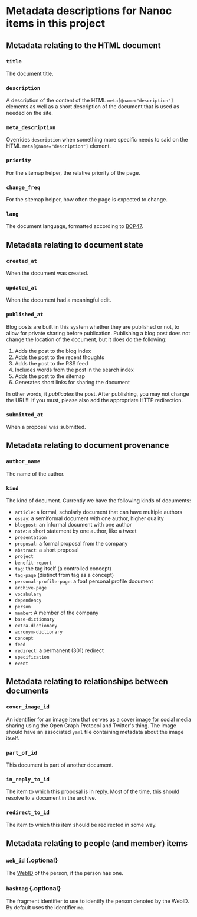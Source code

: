 # Metadata descriptions for Nanoc items in this project

## Metadata relating to the HTML document

### `title`

The document title.

### `description`

A description of the content of the HTML `meta[@name="description"]` elements
as well as a short description of the document that is used as needed on the
site.

### `meta_description`

Overrides `description` when something more specific needs to said on the HTML
`meta[@name="description"]` element.

### `priority`

For the sitemap helper, the relative priority of the page.

### `change_freq`

For the sitemap helper, how often the page is expected to change.

### `lang`

The document language, formatted according to [BCP47](https://tools.ietf.org/html/bcp47).

## Metadata relating to document state

### `created_at`

When the document was created.

### `updated_at`

When the document had a meaningful edit.

### `published_at`

Blog posts are built in this system whether they are published or not, to allow
for private sharing before publication. Publishing a blog post does not change
the location of the document, but it does do the following:

1. Adds the post to the blog index
2. Adds the post to the recent thoughts
3. Adds the post to the RSS feed
4. Includes words from the post in the search index
5. Adds the post to the sitemap
6. Generates short links for sharing the document

In other words, it _publicates_ the post. After publishing, you may not change
the URL!!! If you must, please also add the appropriate HTTP redirection.

### `submitted_at`

When a proposal was submitted.

## Metadata relating to document provenance

### `author_name`

The name of the author.

### `kind`

The kind of document. Currently we have the following kinds of documents:

* `article`: a formal, scholarly document that can have multiple authors
* `essay`: a semiformal document with one author, higher quality
* `blogpost`: an informal document with one author
* `note`: a short statement by one author, like a tweet
* `presentation`
* `proposal`: a formal proposal from the company
* `abstract`: a short proposal
* `project`
* `benefit-report`
* `tag`: the tag itself (a controlled concept)
* `tag-page` (distinct from tag as a concept)
* `personal-profile-page`: a foaf personal profile document
* `archive-page`
* `vocabulary`
* `dependency`
* `person`
* `member`: A member of the company
* `base-dictionary`
* `extra-dictionary`
* `acronym-dictionary`
* `concept`
* `feed`
* `redirect`: a permanent (301) redirect
* `specification`
* `event`

## Metadata relating to relationships between documents

### `cover_image_id`

An identifier for an image item that serves as a cover image for social media
sharing using the Open Graph Protocol and Twitter's thing. The image should
have an associated `yaml` file containing metadata about the image itself.

### `part_of_id`

This document is part of another document.

### `in_reply_to_id`

The item to which this proposal is in reply. Most of the time, this should
resolve to a document in the archive.

### `redirect_to_id`

The item to which this item should be redirected in some way.

## Metadata relating to people (and member) items

### `web_id` {.optional}

The [WebID](https://www.w3.org/2005/Incubator/webid/spec/identity/) of the
person, if the person has one.

### `hashtag` {.optional}

The fragment identifier to use to identify the person denoted by the WebID. By
default uses the identifier `me`.
